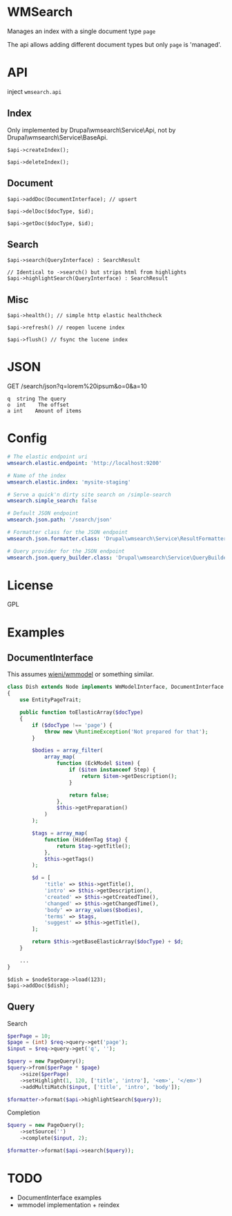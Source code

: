 # WMSearch

Manages an index with a single document type `page`

The api allows adding different document types but only `page` is 'managed'.

# API

inject `wmsearch.api`

## Index

Only implemented by Drupal\wmsearch\Service\Api, not by Drupal\wmsearch\Service\BaseApi.

`$api->createIndex();`

`$api->deleteIndex();`

## Document

`$api->addDoc(DocumentInterface); // upsert`

`$api->delDoc($docType, $id);`

`$api->getDoc($docType, $id);`

## Search

`$api->search(QueryInterface) : SearchResult`

```
// Identical to ->search() but strips html from highlights
$api->highlightSearch(QueryInterface) : SearchResult
```

## Misc

`$api->health(); // simple http elastic healthcheck`

`$api->refresh() // reopen lucene index`

`$api->flush() // fsync the lucene index`

# JSON

GET /search/json?q=lorem%20ipsum&o=0&a=10

```
q  string The query
o  int    The offset
a int    Amount of items
```
# Config

```yaml
# The elastic endpoint uri
wmsearch.elastic.endpoint: 'http://localhost:9200'

# Name of the index
wmsearch.elastic.index: 'mysite-staging'

# Serve a quick'n dirty site search on /simple-search
wmsearch.simple_search: false

# Default JSON endpoint
wmsearch.json.path: '/search/json'

# Formatter class for the JSON endpoint
wmsearch.json.formatter.class: 'Drupal\wmsearch\Service\ResultFormatter'

# Query provider for the JSON endpoint
wmsearch.json.query_builder.class: 'Drupal\wmsearch\Service\QueryBuilder'
```

# License

GPL


# Examples

## DocumentInterface

This assumes [wieni/wmmodel](https://github.com/wieni/wmmodel) or something similar.

```php
class Dish extends Node implements WmModelInterface, DocumentInterface
{
    use EntityPageTrait;

    public function toElasticArray($docType)
    {
        if ($docType !== 'page') {
            throw new \RuntimeException('Not prepared for that');
        }

        $bodies = array_filter(
            array_map(
                function (EckModel $item) {
                    if ($item instanceof Step) {
                        return $item->getDescription();
                    }

                    return false;
                },
                $this->getPreparation()
            )
        );

        $tags = array_map(
            function (HiddenTag $tag) {
                return $tag->getTitle();
            },
            $this->getTags()
        );

        $d = [
            'title' => $this->getTitle(),
            'intro' => $this->getDescription(),
            'created' => $this->getCreatedTime(),
            'changed' => $this->getChangedTime(),
            'body' => array_values($bodies),
            'terms' => $tags,
            'suggest' => $this->getTitle(),
        ];

        return $this->getBaseElasticArray($docType) + $d;
    }

    ...
}
```

```
$dish = $nodeStorage->load(123);
$api->addDoc($dish);
```

## Query

Search

```php
$perPage = 10;
$page = (int) $req->query->get('page');
$input = $req->query->get('q', '');

$query = new PageQuery();
$query->from($perPage * $page)
    ->size($perPage)
    ->setHighlight(1, 120, ['title', 'intro'], '<em>', '</em>')
    ->addMultiMatch($input, ['title', 'intro', 'body']);

$formatter->format($api->highlightSearch($query));
```

Completion

```php
$query = new PageQuery();
    ->setSource('')
    ->complete($input, 2);

$formatter->format($api->search($query));
```

# TODO

- DocumentInterface examples
- wmmodel implementation + reindex
